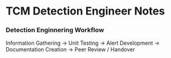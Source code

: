 # TCM Detection Engineer Notes

### Detection Enginnering Workflow

Information Gathering -> Unit Testing -> Alert Development -> Documentation Creation -> Peer Review / Handover


